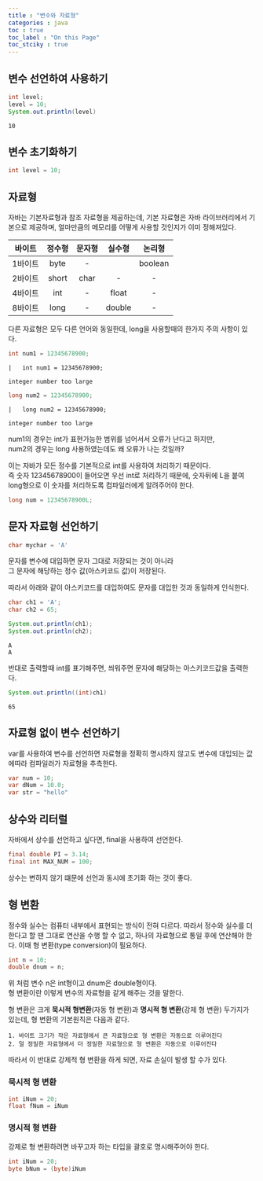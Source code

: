 ```yaml
---
title : "변수와 자료형"
categories : java
toc : true
toc_label : "On this Page"
toc_stciky : true
---
```

## 변수 선언하여 사용하기


```Java
int level;
level = 10;
System.out.println(level)
```

    10


## 변수 초기화하기


```Java
int level = 10;
```

## 자료형
자바는 기본자료형과 참조 자료형을 제공하는데, 기본 자료형은 자바 라이브러리에서 기본으로 제공하며, 얼마만큼의 메모리를 어떻게 사용할 것인지가 이미 정해져있다.

|바이트|정수형|문자형|실수형|논리형|
|:---:|:---:|:---:|:---:|:---:|
|1바이트|byte |-||boolean|
|2바이트|short|char|-|-|
|4바이트|int |-|float|-|
|8바이트|long|-|double|-|

다른 자료형은 모두 다른 언어와 동일한데,
long을 사용할때의 한가지 주의 사항이 있다.


```Java
int num1 = 12345678900;
```


    |   int num1 = 12345678900;

    integer number too large

    



```Java
long num2 = 12345678900;
```


    |   long num2 = 12345678900;

    integer number too large

    


num1의 경우는 int가 표현가능한 범위를 넘어서서 오류가 난다고 하지만,    
num2의 경우는 long 사용하였는데도 왜 오류가 나는 것일까?  

이는 자바가 모든 정수를 기본적으로 int를 사용하여 처리하기 때문이다.   
즉 숫자 12345678900이 들어오면 우선 int로 처리하기 때문에, 숫자뒤에 L을 붙여    long형으로 이 숫자를 처리하도록 컴파일러에게 알려주어야 한다.


```Java
long num = 12345678900L;
```

## 문자 자료형 선언하기


```Java
char mychar = 'A'
```

문자를 변수에 대입하면 문자 그대로 저장되는 것이 아니라    
그 문자에 해당하는 정수 값(아스키코드 값)이 저장된다.   
 
따라서 아래와 같이 아스키코드를 대입하여도 문자를 대입한 것과 동일하게 인식한다.


```Java
char ch1 = 'A';
char ch2 = 65;

System.out.println(ch1);
System.out.println(ch2);
```

    A
    A


반대로 출력할때 int를 표기해주면, 씌워주면 문자에 해당하는 아스키코드값을 출력한다.


```Java
System.out.println((int)ch1)
```

    65


## 자료형 없이 변수 선언하기
var를 사용하여 변수를 선언하면 자료형을 정확히 명시하지 않고도 변수에 대입되는
값에따라 컴파일러가 자료형을 추측한다.


```Java
var num = 10;
var dNum = 10.0;
var str = "hello"
```

## 상수와 리터럴
자바에서 상수를 선언하고 싶다면, final을 사용하여 선언한다.


```Java
final double PI = 3.14;
final int MAX_NUM = 100;
```

상수는 변하지 않기 떄문에 선언과 동시에 초기화 하는 것이 좋다.

## 형 변환
정수와 실수는 컴퓨터 내부에서 표현되는 방식이 전혀 다르다.
따라서 정수와 실수를 더한다고 할 땐 그대로 연산을 수행 할 수 없고, 하나의 자료형으로
통일 후에 연산해야 한다. 이때 형 변환(type conversion)이 필요하다.


```Java
int n = 10;
double dnum = n;
```

위 처럼 변수 n은 int형이고 dnum은 double형이다.   
형 변환이란 이렇게 변수의 자료형을 같게 해주는 것을 말한다.   

형 변환은 크게 **묵시적 형변환**(자동 형 변환)과 **명시적 형 변환**(강제 형 변환) 
두가지가 있는데, 형 변환의 기본원칙은 다음과 같다.

    1. 바이트 크기가 작은 자료형에서 큰 자료형으로 형 변환은 자동으로 이루어진다
    2. 덜 정밀한 자료형에서 더 정밀한 자료형으로 형 변환은 자동으로 이루어진다
    
따라서 이 반대로 강제적 형 변환을 하게 되면, 자료 손실이 발생 할 수가 있다.

### 묵시적 형 변환


```Java
int iNum = 20;
float fNum = iNum
```

### 명시적 형 변환
강제로 형 변환하려면 바꾸고자 하는 타입을 괄호로 명시해주어야 한다.


```Java
int iNum = 20;
byte bNum = (byte)iNum
```
